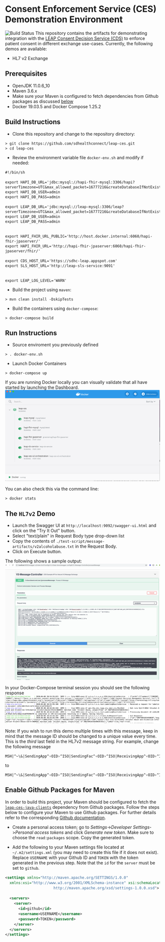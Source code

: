 
# Consent Enforcement Service (CES) Demonstration Environment
![Build Status](https://github.com/sdhealthconnect/leap-demos/workflows/Build%20Status/badge.svg)
This repository contains the artifacts for demonstrating integration with the [LEAP Consent Decision Service (CDS)](https://github.com/sdhealthconnect/leap-cds) to enforce patient consent in different exchange use-cases. Currently, the following demos are available:

- HL7 v2 Exchange

## Prerequisites
- OpenJDK 11.0.6_10
- Maven 3.6.x
- Make sure your Maven is configured to fetch dependencies from Github packages as discussed [below](#enable-github-packages-for-maven)
- Docker 19.03.5 and Docker Compose 1.25.2 


## Build Instructions
-  Clone this repository and change to the repository directory:
```
> git clone https://github.com/sdhealthconnect/leap-ces.git
> cd leap-ces
```
- Review the environment variable file `docker-env.sh` and modify if needed:
```
#!/bin/sh

export HAPI_DB_URL='jdbc:mysql://hapi-fhir-mysql:3306/hapi?serverTimezone=UTC&max_allowed_packet=16777216&createDatabaseIfNotExist=true'
export HAPI_DB_USER=admin
export HAPI_DB_PASS=admin

export LEAP_DB_URL='jdbc:mysql://leap-mysql:3306/leap?serverTimezone=UTC&max_allowed_packet=16777216&createDatabaseIfNotExist=true'
export LEAP_DB_USER=admin
export LEAP_DB_PASS=admin


export HAPI_FHIR_URL_PUBLIC='http://host.docker.internal:6060/hapi-fhir-jpaserver/'
export HAPI_FHIR_URL='http://hapi-fhir-jpaserver:6060/hapi-fhir-jpaserver/fhir/'

export CDS_HOST_URL='https://sdhc-leap.appspot.com'
export SLS_HOST_URL='http://leap-sls-service:9091'


export LEAP_LOG_LEVEL='WARN'
```

- Build the project using `maven`:
```
> mvn clean install -DskipTests
```
- Build the containers using `docker-compose`:
```
> docker-compose build
```

## Run Instructions

- Source enviroment you previously defined
```
> . docker-env.sh
```
- Launch Docker Containers
```
> docker-compose up
```
If you are running Docker locally you can visually validate that all have started by launching the Dashboard.  
![Docker Dashboard](docs/assets/dockerdashboard.png?raw=true)

You can also check this via the command line:
```
> docker stats
```

## The `HL7v2` Demo
- Launch the Swagger UI at `http://localhost:9092/swagger-ui.html` and click on the "Try It Out" button.
- Select "text/plain" in Request Body type drop-down list
- Copy the contents of `./test-script/message-artifacts/v2alcoholabuse.txt` in the Request Body.
- Click on Execute button.

The following shows a sample output:
![Swagger-UI](docs/assets/swaggerinterface.png?raw=true)

In your Docker-Compose terminal session you should see the following response
![Test Response](docs/assets/testoutput.png?raw=true)

Note:  If you wish to run this demo multiple times with this message, keep in mind that the message ID should be changed to a unique value every time. This is the _third_ last field in the HL7v2 message string. For example, change the following message 
```
MSH|^~\&|SendingApp^‹OID›^ISO|SendingFac^‹OID›^ISO|ReceivingApp^‹OID›^ISO|ReceivingFac^2.16.840.1.113883.20.5^ISO|2007509101832133||ADT^A08^ADT_A01|20075091019450028|D|2.5
```
to
```
MSH|^~\&|SendingApp^‹OID›^ISO|SendingFac^‹OID›^ISO|ReceivingApp^‹OID›^ISO|ReceivingFac^2.16.840.1.113883.20.5^ISO|2007509101832133||ADT^A08^ADT_A01|20075091019450029|D|2.5
```

## Enable Github Packages for Maven
In order to build this project, your Maven should be configured to fetch the [`leap-ces-java-clients`](https://github.com/sdhealthconnect/leap-ces-java-clients/packages) dependency from Github packages. Follow the steps below to configure your Maven to use Github packages. For further details refer to the corresponding [Github documentation](https://help.github.com/en/packages/using-github-packages-with-your-projects-ecosystem/configuring-apache-maven-for-use-with-github-packages#authenticating-to-github-packages).

- Create a personal access token; go to _Settings_->_Developer Settings_->_Personal access tokens_ and click _Generate new token_. Make sure to choose the `read:packages` scope. Copy the generated token.

- Add the following to your Maven settings file located at `~/.m2/settings.xml` (you may need to create this file if it does not exist). Replace `USERNAME` with your Github ID and `TOKEN` with the token generated in the previous step. Note that the `id` for the `server` must be set to `github`.
```xml
<settings xmlns="http://maven.apache.org/SETTINGS/1.0.0" 
  xmlns:xsi="http://www.w3.org/2001/XMLSchema-instance" xsi:schemaLocation="http://maven.apache.org/SETTINGS/1.0.0
                      http://maven.apache.org/xsd/settings-1.0.0.xsd">

  <servers>
    <server>
      <id>github</id>
      <username>USERNAME</username>
      <password>TOKEN</password>
    </server>
  </servers>
</settings>
```
